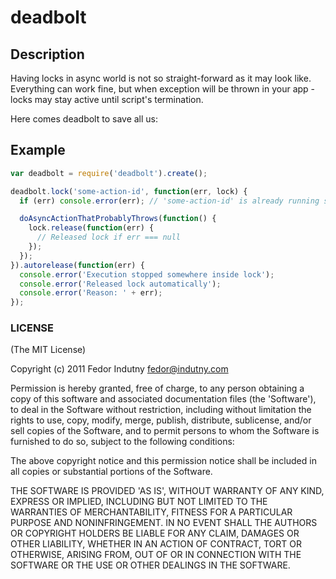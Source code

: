 # deadbolt

## Description

Having locks in async world is not so straight-forward as it may look like.
Everything can work fine, but when exception will be thrown in your app - locks
may stay active until script's termination.

Here comes deadbolt to save all us:

## Example

```javascript
var deadbolt = require('deadbolt').create();

deadbolt.lock('some-action-id', function(err, lock) {
  if (err) console.error(err); // 'some-action-id' is already running somewhere

  doAsyncActionThatProbablyThrows(function() {
    lock.release(function(err) {
      // Released lock if err === null
    });
  });
}).autorelease(function(err) {
  console.error('Execution stopped somewhere inside lock');
  console.error('Released lock automatically');
  console.error('Reason: ' + err);
});
```

### LICENSE

(The MIT License)

Copyright (c) 2011 Fedor Indutny <fedor@indutny.com>

Permission is hereby granted, free of charge, to any person obtaining a copy of
this software and associated documentation files (the 'Software'), to deal in
the Software without restriction, including without limitation the rights to
use, copy, modify, merge, publish, distribute, sublicense, and/or sell copies
of the Software, and to permit persons to whom the Software is furnished to do
so, subject to the following conditions:

The above copyright notice and this permission notice shall be included in all
copies or substantial portions of the Software.

THE SOFTWARE IS PROVIDED 'AS IS', WITHOUT WARRANTY OF ANY KIND, EXPRESS OR
IMPLIED, INCLUDING BUT NOT LIMITED TO THE WARRANTIES OF MERCHANTABILITY,
FITNESS FOR A PARTICULAR PURPOSE AND NONINFRINGEMENT. IN NO EVENT SHALL THE
AUTHORS OR COPYRIGHT HOLDERS BE LIABLE FOR ANY CLAIM, DAMAGES OR OTHER
LIABILITY, WHETHER IN AN ACTION OF CONTRACT, TORT OR OTHERWISE, ARISING FROM,
OUT OF OR IN CONNECTION WITH THE SOFTWARE OR THE USE OR OTHER DEALINGS IN THE
SOFTWARE.
